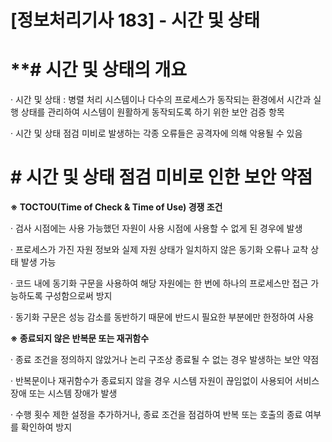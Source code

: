 

# [정보처리기사 183] - 시간 및 상태



# **#  **시간 및 상태의 개요**

· 시간 및 상태 : 병렬 처리 시스템이나 다수의 프로세스가 동작되는 환경에서 시간과 실행 상태를 관리하여 시스템이 원활하게 동작되도록 하기 위한 보안 검증 항목

· 시간 및 상태 점검 미비로 발생하는 각종 오류들은 공격자에 의해 악용될 수 있음



# **# 시간 및 상태 점검 미비로 인한 보안 약점**

**※ TOCTOU(Time of Check & Time of Use) 경쟁 조건**

· 검사 시점에는 사용 가능했던 자원이 사용 시점에 사용할 수 없게 된 경우에 발생

· 프로세스가 가진 자원 정보와 실제 자원 상태가 일치하지 않은 동기화 오류나 교착 상태 발생 가능

· 코드 내에 동기화 구문을 사용하여 해당 자원에는 한 번에 하나의 프로세스만 접근 가능하도록 구성함으로써 방지

· 동기화 구문은 성능 감소를 동반하기 때문에 반드시 필요한 부분에만 한정하여 사용



**※ 종료되지 않은 반복문 또는 재귀함수**

· 종료 조건을 정의하지 않았거나 논리 구조상 종료될 수 없는 경우 발생하는 보안 약점

· 반복문이나 재귀함수가 종료되지 않을 경우 시스템 자원이 끊임없이 사용되어 서비스 장애 또는 시스템 장애가 발생

· 수행 횟수 제한 설정을 추가하거나, 종료 조건을 점검하여 반복 또는 호출의 종료 여부를 확인하여 방지